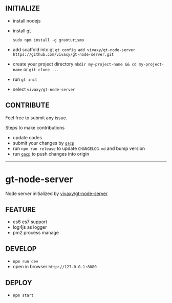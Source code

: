 ## INITIALIZE

- install nodejs
- install [gt](https://github.com/vivaxy/granturismo)

    `sudo npm install -g granturismo`

- add scaffold into gt `gt config add vivaxy/gt-node-server https://github.com/vivaxy/gt-node-server.git`
- create your project directory `mkdir my-project-name && cd my-project-name` or `git clone ...`
- run `gt init`
- select `vivaxy/gt-node-server`

## CONTRIBUTE

Feel free to submit any issue.

Steps to make contributions

- update codes
- submit your changes by [`gacp`](https://github.com/vivaxy/gacp)
- run `npm run release` to update `CHANGELOG.md` and bump version
- run [`gacp`](https://github.com/vivaxy/gacp) to push changes into origin

----------

# gt-node-server

Node server initialized by [vivaxy/gt-node-server](https://github.com/vivaxy/gt-node-server)

## FEATURE

- es6 es7 support
- log4js as logger
- pm2 process manage

## DEVELOP

- `npm run dev`
- open in browser `http://127.0.0.1:8080`

## DEPLOY

- `npm start`
